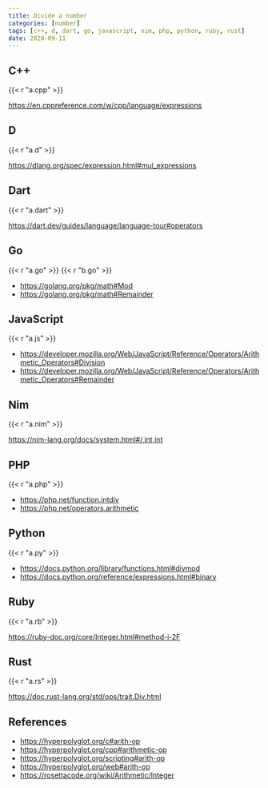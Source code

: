 ```yaml
---
title: Divide a number
categories: [number]
tags: [c++, d, dart, go, javascript, nim, php, python, ruby, rust]
date: 2020-09-11
---
```


## C++

{{< r "a.cpp" >}}

<https://en.cppreference.com/w/cpp/language/expressions>

## D

{{< r "a.d" >}}

<https://dlang.org/spec/expression.html#mul_expressions>

## Dart

{{< r "a.dart" >}}

<https://dart.dev/guides/language/language-tour#operators>

## Go

{{< r "a.go" >}}
{{< r "b.go" >}}

- <https://golang.org/pkg/math#Mod>
- <https://golang.org/pkg/math#Remainder>

## JavaScript

{{< r "a.js" >}}

- <https://developer.mozilla.org/Web/JavaScript/Reference/Operators/Arithmetic_Operators#Division>
- <https://developer.mozilla.org/Web/JavaScript/Reference/Operators/Arithmetic_Operators#Remainder>

## Nim

{{< r "a.nim" >}}

<https://nim-lang.org/docs/system.html#/,int,int>

## PHP

{{< r "a.php" >}}

- <https://php.net/function.intdiv>
- <https://php.net/operators.arithmetic>

## Python

{{< r "a.py" >}}

- <https://docs.python.org/library/functions.html#divmod>
- <https://docs.python.org/reference/expressions.html#binary>

## Ruby

{{< r "a.rb" >}}

<https://ruby-doc.org/core/Integer.html#method-i-2F>

## Rust

{{< r "a.rs" >}}

<https://doc.rust-lang.org/std/ops/trait.Div.html>

## References

- <https://hyperpolyglot.org/c#arith-op>
- <https://hyperpolyglot.org/cpp#arithmetic-op>
- <https://hyperpolyglot.org/scripting#arith-op>
- <https://hyperpolyglot.org/web#arith-op>
- <https://rosettacode.org/wiki/Arithmetic/Integer>
